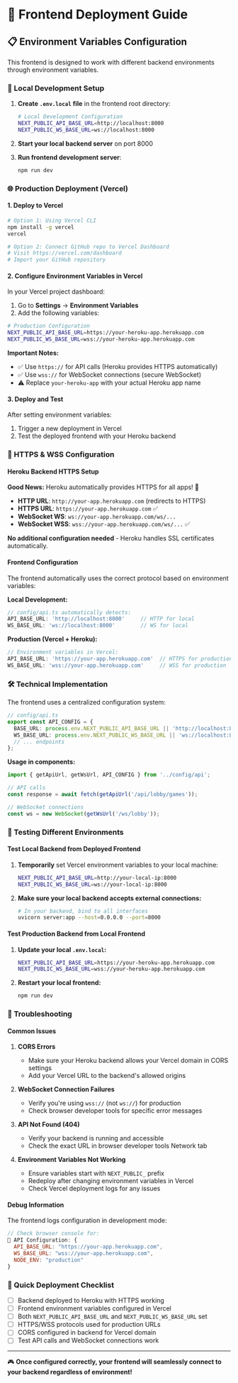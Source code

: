 # 🚀 Frontend Deployment Guide

## 📋 Environment Variables Configuration

This frontend is designed to work with different backend environments through environment variables.

### 🔧 Local Development Setup

1. **Create `.env.local` file** in the frontend root directory:
   ```bash
   # Local Development Configuration
   NEXT_PUBLIC_API_BASE_URL=http://localhost:8000
   NEXT_PUBLIC_WS_BASE_URL=ws://localhost:8000
   ```

2. **Start your local backend server** on port 8000
3. **Run frontend development server**:
   ```bash
   npm run dev
   ```

### 🌐 Production Deployment (Vercel)

#### 1. Deploy to Vercel

```bash
# Option 1: Using Vercel CLI
npm install -g vercel
vercel

# Option 2: Connect GitHub repo to Vercel Dashboard
# Visit https://vercel.com/dashboard
# Import your GitHub repository
```

#### 2. Configure Environment Variables in Vercel

In your Vercel project dashboard:

1. Go to **Settings** → **Environment Variables**
2. Add the following variables:

```bash
# Production Configuration
NEXT_PUBLIC_API_BASE_URL=https://your-heroku-app.herokuapp.com
NEXT_PUBLIC_WS_BASE_URL=wss://your-heroku-app.herokuapp.com
```

**Important Notes:**
- ✅ Use `https://` for API calls (Heroku provides HTTPS automatically)
- ✅ Use `wss://` for WebSocket connections (secure WebSocket)
- ⚠️ Replace `your-heroku-app` with your actual Heroku app name

#### 3. Deploy and Test

After setting environment variables:
1. Trigger a new deployment in Vercel
2. Test the deployed frontend with your Heroku backend

### 🔐 HTTPS & WSS Configuration

#### Heroku Backend HTTPS Setup

**Good News:** Heroku automatically provides HTTPS for all apps! 🎉

- **HTTP URL**: `http://your-app.herokuapp.com` (redirects to HTTPS)
- **HTTPS URL**: `https://your-app.herokuapp.com` ✅
- **WebSocket WS**: `ws://your-app.herokuapp.com/ws/...` 
- **WebSocket WSS**: `wss://your-app.herokuapp.com/ws/...` ✅

**No additional configuration needed** - Heroku handles SSL certificates automatically.

#### Frontend Configuration

The frontend automatically uses the correct protocol based on environment variables:

**Local Development:**
```javascript
// config/api.ts automatically detects:
API_BASE_URL: 'http://localhost:8000'     // HTTP for local
WS_BASE_URL: 'ws://localhost:8000'        // WS for local
```

**Production (Vercel + Heroku):**
```javascript
// Environment variables in Vercel:
API_BASE_URL: 'https://your-app.herokuapp.com'  // HTTPS for production
WS_BASE_URL: 'wss://your-app.herokuapp.com'     // WSS for production
```

### 🛠️ Technical Implementation

The frontend uses a centralized configuration system:

```typescript
// config/api.ts
export const API_CONFIG = {
  BASE_URL: process.env.NEXT_PUBLIC_API_BASE_URL || 'http://localhost:8000',
  WS_BASE_URL: process.env.NEXT_PUBLIC_WS_BASE_URL || 'ws://localhost:8000',
  // ... endpoints
};
```

**Usage in components:**
```typescript
import { getApiUrl, getWsUrl, API_CONFIG } from '../config/api';

// API calls
const response = await fetch(getApiUrl('/api/lobby/games'));

// WebSocket connections
const ws = new WebSocket(getWsUrl('/ws/lobby'));
```

### 🧪 Testing Different Environments

#### Test Local Backend from Deployed Frontend

1. **Temporarily** set Vercel environment variables to your local machine:
   ```bash
   NEXT_PUBLIC_API_BASE_URL=http://your-local-ip:8000
   NEXT_PUBLIC_WS_BASE_URL=ws://your-local-ip:8000
   ```

2. **Make sure your local backend accepts external connections:**
   ```bash
   # In your backend, bind to all interfaces
   uvicorn server:app --host=0.0.0.0 --port=8000
   ```

#### Test Production Backend from Local Frontend

1. **Update your local `.env.local`:**
   ```bash
   NEXT_PUBLIC_API_BASE_URL=https://your-heroku-app.herokuapp.com
   NEXT_PUBLIC_WS_BASE_URL=wss://your-heroku-app.herokuapp.com
   ```

2. **Restart your local frontend:**
   ```bash
   npm run dev
   ```

### 🚨 Troubleshooting

#### Common Issues

1. **CORS Errors**
   - Make sure your Heroku backend allows your Vercel domain in CORS settings
   - Add your Vercel URL to the backend's allowed origins

2. **WebSocket Connection Failures**
   - Verify you're using `wss://` (not `ws://`) for production
   - Check browser developer tools for specific error messages

3. **API Not Found (404)**
   - Verify your backend is running and accessible
   - Check the exact URL in browser developer tools Network tab

4. **Environment Variables Not Working**
   - Ensure variables start with `NEXT_PUBLIC_` prefix
   - Redeploy after changing environment variables in Vercel
   - Check Vercel deployment logs for any issues

#### Debug Information

The frontend logs configuration in development mode:
```javascript
// Check browser console for:
🔧 API Configuration: {
  API_BASE_URL: "https://your-app.herokuapp.com",
  WS_BASE_URL: "wss://your-app.herokuapp.com",
  NODE_ENV: "production"
}
```

### 🎯 Quick Deployment Checklist

- [ ] Backend deployed to Heroku with HTTPS working
- [ ] Frontend environment variables configured in Vercel
- [ ] Both `NEXT_PUBLIC_API_BASE_URL` and `NEXT_PUBLIC_WS_BASE_URL` set
- [ ] HTTPS/WSS protocols used for production URLs
- [ ] CORS configured in backend for Vercel domain
- [ ] Test API calls and WebSocket connections work

---

🎮 **Once configured correctly, your frontend will seamlessly connect to your backend regardless of environment!**
